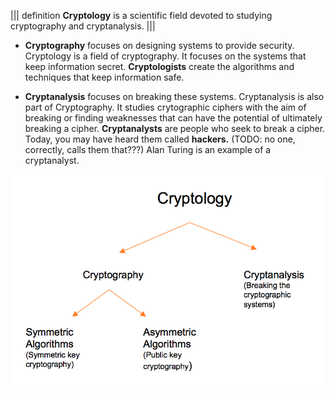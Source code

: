 ||| definition 
 **Cryptology** is a scientific field devoted to studying cryptography and cryptanalysis.
|||


- **Cryptography** focuses on designing systems to provide security. Cryptology is a field of cryptography. It focuses on the systems that keep information secret. **Cryptologists** create the algorithms and techniques that keep information safe.

- **Cryptanalysis** focuses on breaking these systems.
Cryptanalysis is also part of Cryptography. It studies crytographic ciphers with the aim of breaking or finding weaknesses that can have the potential of ultimately breaking a cipher. **Cryptanalysts** are people who seek to break a cipher. Today, you may have heard them called **hackers.** (TODO:  no one, correctly, calls them that???) Alan Turing is an example of a cryptanalyst.

![](.guides/img/cryptology.png) 

